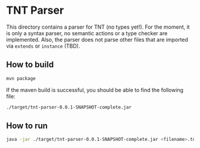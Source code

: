 # TNT Parser

This directory contains a parser for TNT (no types yet!).  For the moment, it
is only a syntax parser, no semantic actions or a type checker are implemented.
Also, the parser does not parse other files that are imported via `extends` or
`instance` (TBD).

## How to build

```sh
mvn package
```

If the maven build is successful, you should be able to find the following file:

```sh
./target/tnt-parser-0.0.1-SNAPSHOT-complete.jar
```

## How to run

```sh
java -jar ./target/tnt-parser-0.0.1-SNAPSHOT-complete.jar <filename>.tnt
```


